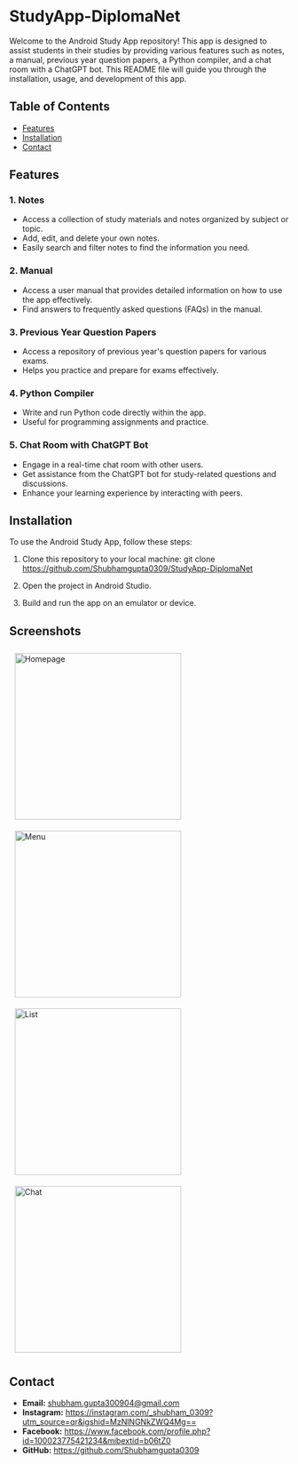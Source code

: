 # StudyApp-DiplomaNet

Welcome to the Android Study App repository! This app is designed to assist students in their studies by providing various features such as notes, a manual, previous year question papers, a Python compiler, and a chat room with a ChatGPT bot. This README file will guide you through the installation, usage, and development of this app.

## Table of Contents

- [Features](#features)
- [Installation](#installation)
- [Contact](#contact)

## Features

### 1. Notes
- Access a collection of study materials and notes organized by subject or topic.
- Add, edit, and delete your own notes.
- Easily search and filter notes to find the information you need.

### 2. Manual
- Access a user manual that provides detailed information on how to use the app effectively.
- Find answers to frequently asked questions (FAQs) in the manual.

### 3. Previous Year Question Papers
- Access a repository of previous year's question papers for various exams.
- Helps you practice and prepare for exams effectively.

### 4. Python Compiler
- Write and run Python code directly within the app.
- Useful for programming assignments and practice.

### 5. Chat Room with ChatGPT Bot
- Engage in a real-time chat room with other users.
- Get assistance from the ChatGPT bot for study-related questions and discussions.
- Enhance your learning experience by interacting with peers.

## Installation

To use the Android Study App, follow these steps:

1. Clone this repository to your local machine:
git clone https://github.com/Shubhamgupta0309/StudyApp-DiplomaNet

2. Open the project in Android Studio.

3. Build and run the app on an emulator or device.

## Screenshots

<div style="display: flex; flex-wrap: wrap;">
  <div style="flex: 50%; padding: 10px;">
    <img src="https://github.com/Shubhamgupta0309/StudyApp-DiplomaNet/assets/122101804/c971933d-d0e6-4074-8a68-397049c08812" alt="Homepage" width="300">
  </div>
  <div style="flex: 50%; padding: 10px;">
    <img src="https://github.com/Shubhamgupta0309/StudyApp-DiplomaNet/assets/122101804/d71c079b-15b4-48f3-bbf4-cfea07c36af1" alt="Menu" width="300">
  </div>
  <div style="flex: 50%; padding: 10px;">
    <img src="https://github.com/Shubhamgupta0309/StudyApp-DiplomaNet/assets/122101804/1cffbbec-e5ac-4cb6-91a9-13d49e6b9a81" alt="List" width="300">
  </div>
  <div style="flex: 50%; padding: 10px;">
    <img src="https://github.com/Shubhamgupta0309/StudyApp-DiplomaNet/assets/122101804/ed8d2bd3-77ca-4baa-a1eb-48500ab69904" alt="Chat" width="300">
  </div>
</div>

## Contact

- **Email:** shubham.gupta300904@gmail.com
- **Instagram:** https://instagram.com/_shubham_0309?utm_source=qr&igshid=MzNlNGNkZWQ4Mg==
- **Facebook:** https://www.facebook.com/profile.php?id=100023775421234&mibextid=b06tZ0
- **GitHub:** https://github.com/Shubhamgupta0309
